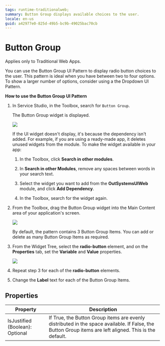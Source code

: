 ```yaml
---
tags: runtime-traditionalweb; 
summary: Button Group displays available choices to the user.
locale: en-us
guid: a42977e0-825d-49b5-bc9b-49025bac70cb
---
```


# Button Group

<div class="info" markdown="1">

Applies only to Traditional Web Apps.

</div>

You can use the Button Group UI Pattern to display radio button choices to the user. This pattern is ideal when you have between two to four options. To show a larger number of options, consider using a the Dropdown UI Pattern.

**How to use the Button Group UI Pattern**

1. In Service Studio, in the Toolbox, search for `Button Group`.

    The Button Group widget is displayed.

    ![](<images/buttongroup-image-1.png>)

    If the UI widget doesn't display, it's because the dependency isn't added. For example, if you are using a ready-made app, it deletes unused widgets from the module. To make the widget available in your app:

    1. In the Toolbox, click **Search in other modules**.

    1. In **Search in other Modules**, remove any spaces between words in your search text.
    
    1. Select the widget you want to add from the **OutSystemsUIWeb** module, and click **Add Dependency**. 
    
    1. In the Toolbox, search for the widget again.

1. From the Toolbox, drag the Button Group widget into the Main Content area of your application's screen.

     ![](<images/buttongroup-image-2.png>)

    By default, the pattern contains 3 Button Group Items. You can add or delete as many Button Group Items as required.

1. From the Widget Tree, select the **radio-button** element, and on the **Properties** tab, set the **Variable** and **Value** properties.

    ![](<images/buttongroup-image-3.png>)

1. Repeat step 3 for each of the **radio-button** elements.

1. Change the **Label** text for each of the Button Group Items.

## Properties

| **Property** |  **Description** | 
|---|---|
| IsJustified (Boolean): Optional  | If True, the Button Group items are evenly distributed in the space available. If False, the Button Group items are left aligned. This is the default. |


